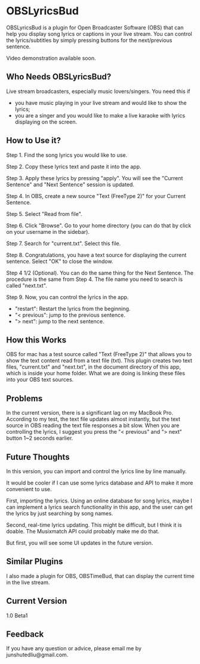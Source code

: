 # OBSLyricsBud
<p>OBSLyricsBud is a plugin for Open Broadcaster Software (OBS) that can help you display song lyrics or captions in your live stream. You can control the lyrics/subtitles by simply pressing buttons for the next/previous sentence.</p>
<p>Video demonstration available soon.</p>

<h2>Who Needs OBSLyricsBud?</h2>
<p>Live stream broadcasters, especially music lovers/singers. You need this if</p>
<ul>
  <li>you have music playing in your live stream and would like to show the lyrics;</li>
  <li>you are a singer and you would like to make a live karaoke with lyrics displaying on the screen.</li>
</ul>

<h2>How to Use it?</h2>
<p>Step 1. Find the song lyrics you would like to use.</p>
<p>Step 2. Copy these lyrics text and paste it into the app.</p>
<p>Step 3. Apply these lyrics by pressing "apply". You will see the "Current Sentence" and "Next Sentence" session is updated.</p>
<p>Step 4. In OBS, create a new source "Text (FreeType 2)" for your Current Sentence.</p>
<p>Step 5. Select "Read from file".</p>
<p>Step 6. Click "Browse". Go to your home directory (you can do that by click on your username in the sidebar).</p>
<p>Step 7. Search for "current.txt". Select this file.</p>
<p>Step 8. Congratulations, you have a text source for displaying the current sentence. Select "OK" to close the window.</p>
<p>Step 4 1/2 (Optional). You can do the same thing for the Next Sentence. The procedure is the same from Step 4. The file name you need to search is called "next.txt".</p>
<p>Step 9. Now, you can control the lyrics in the app.</p>
<ul>
  <li>"restart": Restart the lyrics from the beginning.</li>
  <li>"< previous": jump to the previous sentence.</li>
  <li>"> next": jump to the next sentence.</li>
</ul>

<h2>How this Works</h2>
<p>OBS for mac has a test source called "Text (FreeType 2)" that allows you to show the text content read from a text file (txt). This plugin creates two text files, "current.txt" and "next.txt", in the document directory of this app, which is inside your home folder. What we are doing is linking these files into your OBS text sources.</p>

<h2>Problems</h2>
<p>In the current version, there is a significant lag on my MacBook Pro. According to my test, the text file updates almost instantly, but the text source in OBS reading the text file responses a bit slow. When you are controlling the lyrics, I suggest you press the "< previous" and "> next" button 1~2 seconds earlier.</p>

<h2>Future Thoughts</h2>
<p>In this version, you can import and control the lyrics line by line manually.</p>
<p>It would be cooler if I can use some lyrics database and API to make it more convenient to use.
<p>First, importing the lyrics. Using an online database for song lyrics, maybe I can implement a lyrics search functionality in this app, and the user can get the lyrics by just searching by song names.</p>
<p>Second, real-time lyrics updating. This might be difficult, but I think it is doable. The Musixmatch API could probably make me do that.</p>
<p>But first, you will see some UI updates in the future version.</p>

<h2>Similar Plugins</h2>
<p>I also made a plugin for OBS, OBSTimeBud, that can display the current time in the live stream.</p>

<h2>Current Version</h2>
<p>1.0 Beta1</p>

<h2>Feedback</h2>
<p>If you have any question or advice, please email me by junshutedliu@gmail.com.</p>
